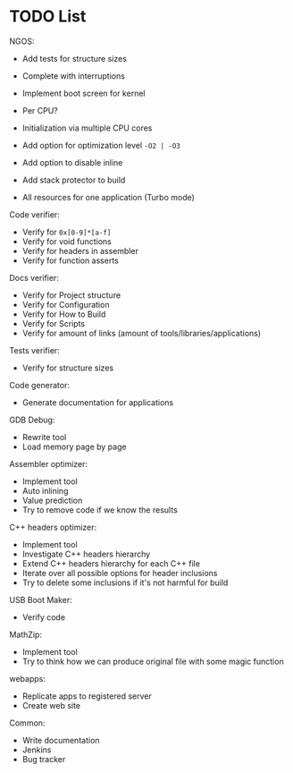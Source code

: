 TODO List
=========

NGOS:

- Add tests for structure sizes
- Complete with interruptions
- Implement boot screen for kernel
- Per CPU?
- Initialization via multiple CPU cores

- Add option for optimization level `-O2 | -O3`
- Add option to disable inline
- Add stack protector to build
- All resources for one application (Turbo mode)



Code verifier:

- Verify for `0x[0-9]*[a-f]`
- Verify for void functions
- Verify for headers in assembler
- Verify for function asserts



Docs verifier:

- Verify for Project structure
- Verify for Configuration
- Verify for How to Build
- Verify for Scripts
- Verify for amount of links (amount of tools/libraries/applications)



Tests verifier:

- Verify for structure sizes



Code generator:

- Generate documentation for applications



GDB Debug:

- Rewrite tool
- Load memory page by page



Assembler optimizer:

- Implement tool
- Auto inlining
- Value prediction
- Try to remove code if we know the results



C++ headers optimizer:

- Implement tool
- Investigate C++ headers hierarchy
- Extend C++ headers hierarchy for each C++ file
- Iterate over all possible options for header inclusions
- Try to delete some inclusions if it's not harmful for build



USB Boot Maker:

- Verify code



MathZip:

- Implement tool
- Try to think how we can produce original file with some magic function



webapps:

- Replicate apps to registered server
- Create web site



Common:

- Write documentation
- Jenkins
- Bug tracker
